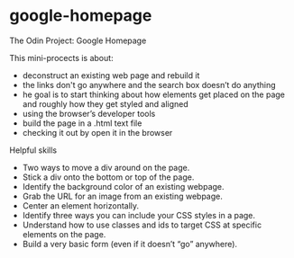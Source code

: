 # google-homepage
The Odin Project: Google Homepage

This mini-procects is about:
- deconstruct an existing web page and rebuild it 
- the links don't go anywhere and the search box doesn’t do anything 
- he goal is to start thinking about how elements get placed on the page and roughly how they get styled and aligned 
- using the browser’s developer tools 
- build the page in a .html text file 
- checking it out by open it in the browser 

Helpful skills
- Two ways to move a div around on the page.
- Stick a div onto the bottom or top of the page.
- Identify the background color of an existing webpage.
- Grab the URL for an image from an existing webpage.
- Center an element horizontally.
- Identify three ways you can include your CSS styles in a page.
- Understand how to use classes and ids to target CSS at specific elements on the page.
- Build a very basic form (even if it doesn’t “go” anywhere).